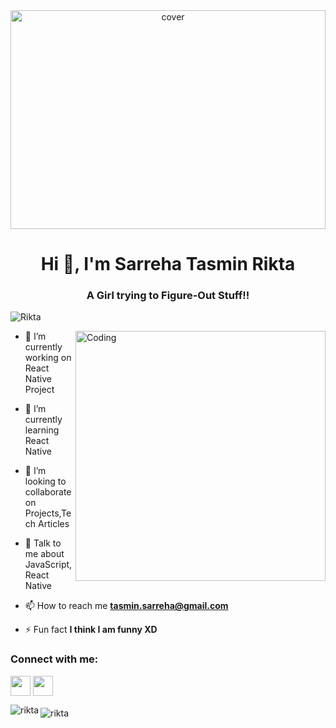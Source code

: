 <div align="center">
<img width="100%" height = "350px" src="https://blog-c7ff.kxcdn.com/blog/wp-content/uploads/2013/12/shutterstock_605291261.jpg" alt="cover" />
</div>
<h1 align="center">Hi 👋, I'm Sarreha Tasmin Rikta</h1>
<h3 align="center">A Girl trying to Figure-Out Stuff!!</h3>

<p align="left"> <img src="https://komarev.com/ghpvc/?username=sarrehatasmin&label=Profile%20views&color=129e00&style=plastic" alt="Rikta" /> </p>
<img align="right" alt="Coding" width="400" src="https://cdn.dribbble.com/users/2646423/screenshots/5507196/computer.gif">

- 🔭 I’m currently working on React Native Project

- 🌱 I’m currently learning React Native 

- 👯 I’m looking to collaborate on Projects,Tech Articles 

- 💬 Talk to me about JavaScript, React Native 

- 📫 How to reach me **tasmin.sarreha@gmail.com**

- ⚡ Fun fact **I think I am funny XD**

<h3 align="left">Connect with me:</h3>
<p align="left">
<a href = 'https://www.facebook.com/tasnim.sarreha.581'> <img width = '32px' align= 'center' src="https://raw.githubusercontent.com/rahulbanerjee26/githubAboutMeGenerator/main/icons/facebook.svg"/></a>
<a href = 'https://github.com/sarrehatasmin'> <img width = '32px' align= 'center' src="https://raw.githubusercontent.com/rahulbanerjee26/githubAboutMeGenerator/main/icons/github.svg"/></a>
</p>
<img align="left" src="https://github-readme-stats.vercel.app/api/top-langs?username=sarrehatasmin&show_icons=true&locale=en&layout=compact" alt="rikta" />
<h4> </h4>
<img align="center" src="https://github-readme-stats.vercel.app/api?username=sarrehatasmin&show_icons=true&locale=en" alt="rikta" />





